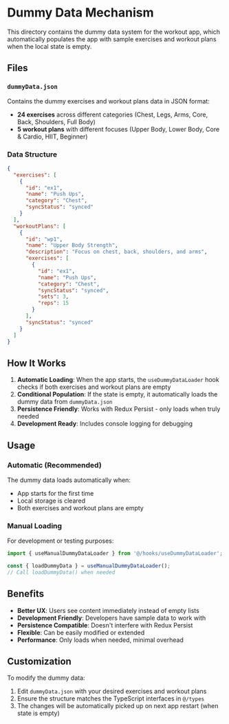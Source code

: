 # Dummy Data Mechanism

This directory contains the dummy data system for the workout app, which automatically populates the app with sample exercises and workout plans when the local state is empty.

## Files

### `dummyData.json`
Contains the dummy exercises and workout plans data in JSON format:
- **24 exercises** across different categories (Chest, Legs, Arms, Core, Back, Shoulders, Full Body)
- **5 workout plans** with different focuses (Upper Body, Lower Body, Core & Cardio, HIIT, Beginner)

### Data Structure
```json
{
  "exercises": [
    {
      "id": "ex1",
      "name": "Push Ups",
      "category": "Chest",
      "syncStatus": "synced"
    }
  ],
  "workoutPlans": [
    {
      "id": "wp1",
      "name": "Upper Body Strength",
      "description": "Focus on chest, back, shoulders, and arms",
      "exercises": [
        {
          "id": "ex1",
          "name": "Push Ups",
          "category": "Chest",
          "syncStatus": "synced",
          "sets": 3,
          "reps": 15
        }
      ],
      "syncStatus": "synced"
    }
  ]
}
```

## How It Works

1. **Automatic Loading**: When the app starts, the `useDummyDataLoader` hook checks if both exercises and workout plans are empty
2. **Conditional Population**: If the state is empty, it automatically loads the dummy data from `dummyData.json`
3. **Persistence Friendly**: Works with Redux Persist - only loads when truly needed
4. **Development Ready**: Includes console logging for debugging

## Usage

### Automatic (Recommended)
The dummy data loads automatically when:
- App starts for the first time
- Local storage is cleared
- Both exercises and workout plans are empty

### Manual Loading
For development or testing purposes:
```typescript
import { useManualDummyDataLoader } from '@/hooks/useDummyDataLoader';

const { loadDummyData } = useManualDummyDataLoader();
// Call loadDummyData() when needed
```

## Benefits

- **Better UX**: Users see content immediately instead of empty lists
- **Development Friendly**: Developers have sample data to work with
- **Persistence Compatible**: Doesn't interfere with Redux Persist
- **Flexible**: Can be easily modified or extended
- **Performance**: Only loads when needed, minimal overhead

## Customization

To modify the dummy data:
1. Edit `dummyData.json` with your desired exercises and workout plans
2. Ensure the structure matches the TypeScript interfaces in `@/types`
3. The changes will be automatically picked up on next app restart (when state is empty)